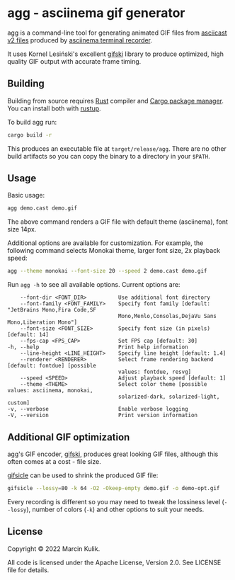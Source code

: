 # agg - asciinema gif generator

agg is a command-line tool for generating animated GIF files from [asciicast v2
files](https://github.com/asciinema/asciinema/blob/master/doc/asciicast-v2.md)
produced by [asciinema terminal
recorder](https://github.com/asciinema/asciinema).

It uses Kornel Lesiński's excellent
[gifski](https://github.com/ImageOptim/gifski) library to produce optimized,
high quality GIF output with accurate frame timing.

## Building

Building from source requires [Rust](https://www.rust-lang.org/) compiler and
[Cargo package manager](https://doc.rust-lang.org/cargo/). You can install both
with [rustup](https://rustup.rs/).

To build agg run:

```bash
cargo build -r
```

This produces an executable file at `target/release/agg`. There are no other
build artifacts so you can copy the binary to a directory in your `$PATH`.

## Usage

Basic usage:

```bash
agg demo.cast demo.gif
```

The above command renders a GIF file with default theme (asciinema), font size
14px.

Additional options are available for customization. For example, the following
command selects Monokai theme, larger font size, 2x playback speed:

```bash
agg --theme monokai --font-size 20 --speed 2 demo.cast demo.gif
```

Run `agg -h` to see all available options. Current options are:

```
    --font-dir <FONT_DIR>          Use additional font directory
    --font-family <FONT_FAMILY>    Specify font family [default: "JetBrains Mono,Fira Code,SF
                                   Mono,Menlo,Consolas,DejaVu Sans Mono,Liberation Mono"]
    --font-size <FONT_SIZE>        Specify font size (in pixels) [default: 14]
    --fps-cap <FPS_CAP>            Set FPS cap [default: 30]
-h, --help                         Print help information
    --line-height <LINE_HEIGHT>    Specify line height [default: 1.4]
    --renderer <RENDERER>          Select frame rendering backend [default: fontdue] [possible
                                   values: fontdue, resvg]
    --speed <SPEED>                Adjust playback speed [default: 1]
    --theme <THEME>                Select color theme [possible values: asciinema, monokai,
                                   solarized-dark, solarized-light, custom]
-v, --verbose                      Enable verbose logging
-V, --version                      Print version information
```

## Additional GIF optimization

agg's GIF encoder, [gifski](https://github.com/ImageOptim/gifski), produces
great looking GIF files, although this often comes at a cost - file size.

[gifsicle](https://www.lcdf.org/gifsicle/) can be used to shrink the produced GIF file:

```bash
gifsicle --lossy=80 -k 64 -O2 -Okeep-empty demo.gif -o demo-opt.gif
```

Every recording is different so you may need to tweak the lossiness level
(`--lossy`), number of colors (`-k`) and other options to suit your needs.

## License

Copyright &copy; 2022 Marcin Kulik.

All code is licensed under the Apache License, Version 2.0. See LICENSE file for details.

